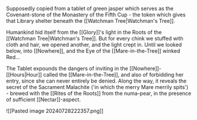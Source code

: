Supposedly copied from a tablet of green jasper which serves as the Covenant-stone of the Monastery of the Fifth Cup - the token which gives that Library shelter beneath the [[Watchman Tree|Watchman's Tree]].

Humankind hid itself from the [[Glory]]'s light in the Roots of the [[Watchman Tree|Watchman's Tree]]. But for every chink we stuffed with cloth and hair, we opened another, and the light crept in. Until we looked below, into [[Nowhere]], and the Eye of the [[Mare-in-the-Tree]] winked Red...

The Tablet expounds the dangers of inviting in the [[Nowhere]]-[[Hours|Hour]] called the [[Mare-in-the-Tree]], and also of forbidding her entry, since she can never entirely be denied. Along the way, it reveals the secret of the Sacrament Malachite ('in which the merry Mare merrily spits') - brewed with the [[Rites of the Roots]] from the numa-pear, in the presence of sufficient [[Nectar]]-aspect.

![[Pasted image 20240728222357.png]]